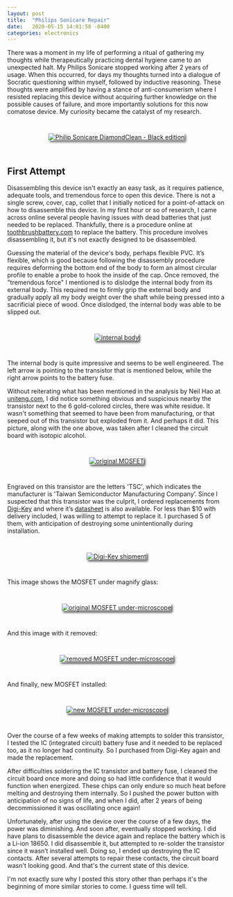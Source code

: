 ```yaml
---
layout: post
title:  "Philips Sonicare Repair"
date:   2020-05-15 14:01:58 -0400
categories: electronics
---
```

 
There was a moment in my life of performing a ritual of gathering my thoughts while therapeutically practicing dental hygiene came to an unexpected halt. My Philips Sonicare stopped working after 2 years of usage. When this occurred, for days my thoughts turned into a dialogue of Socratic questioning within myself, followed by inductive reasoning. These thoughts were amplified by having a stance of anti-consumerism where I resisted replacing this device without acquiring further knowledge on the possible causes of failure, and more importantly solutions for this now comatose device. My curiosity became the catalyst of my research.

<div style="display: flex;justify-content: center; padding: 2em;">
  <a href="/assets/2020-05-15/media-lg.jpg"><img title="Philip Sonicare DiamondClean - Black edition" style="box-shadow: 3px 3px 5px rgba(0, 0, 0, .6);" src="/assets/2020-05-15/media-sm.jpg" /></a>
</div>

## First Attempt
 
Disassembling this device isn't exactly an easy task, as it requires patience, adequate tools, and tremendous force to open this device. There is not a single screw, cover, cap, collet that I initially noticed for a point-of-attack on how to disassemble this device. In my first hour or so of research, I came across online several people having issues with dead batteries that just needed to be replaced. Thankfully, there is a procedure online at [toothbrushbattery.com](https://toothbrushbattery.com/guides/philips-sonicare-diamondclean-hx9340-battery-replacement/) to replace the battery. This procedure involves disassembling it, but it's not exactly designed to be disassembled.
 
Guessing the material of the device's body, perhaps flexible PVC. It’s flexible, which is good because following the disassembly procedure requires deforming the bottom end of the body to form an almost circular profile to enable a probe to hook the inside of the cap. Once removed, the "tremendous force" I mentioned is to dislodge the internal body from its external body. This required me to firmly grip the external body and gradually apply all my body weight over the shaft while being pressed into a sacrificial piece of wood. Once dislodged, the internal body was able to be slipped out.

<div style="display: flex;justify-content: center; padding: 2em;">
  <a href="/assets/2020-05-15/overview-lg.jpg"><img title="internal body" style="box-shadow: 3px 3px 5px rgba(0, 0, 0, .7);" src="/assets/2020-05-15/overview-sm.jpg" /></a>
</div>

The internal body is quite impressive and seems to be well engineered. The left arrow is pointing to the transistor that is mentioned below, while the right arrow points to the battery fuse.
 
Without reiterating what has been mentioned in the analysis by Neil Hao at [uniteng.com](https://uniteng.com/index.php/2014/01/25/philips-sonicare-electric-toothbrush-measurements-without-teardown/), I did notice something obvious and suspicious nearby the transistor next to the 6 gold-colored circles, there was white residue. It wasn't something that seemed to have been from manufacturing, or that seeped out of this transistor but exploded from it. And perhaps it did. This picture, along with the one above, was taken after I cleaned the circuit board with isotopic alcohol.

<div style="display: flex;justify-content: center; padding: 2em;">
  <a href="/assets/2020-05-15/old-mosfet-lg.jpg"><img title="original MOSFET" style="box-shadow: 3px 3px 5px rgba(0, 0, 0, .7);" src="/assets/2020-05-15/old-mosfet-sm.jpg" /></a>
</div>

Engraved on this transistor are the letters 'TSC', which indicates the manufacturer is 'Taiwan Semiconductor Manufacturing Company’. Since I suspected that this transistor was the culprit, I ordered replacements from [Digi-Key](https://www.digikey.com/) and where it’s [datasheet](/assets/2020-05-15/TSM6963SD_D15.pdf) is also available. For less than $10 with delivery included, I was willing to attempt to replace it. I purchased 5 of them, with anticipation of destroying some unintentionally during installation.
 
<div style="display: flex;justify-content: center; padding: 2em;">
  <a href="/assets/2020-05-15/digikey-order-lg.jpg"><img title="Digi-Key shipment" style="box-shadow: 3px 3px 5px rgba(0, 0, 0, .7);" src="/assets/2020-05-15/digikey-order-sm.jpg" /></a>
</div>

This image shows the MOSFET under magnify glass:

<div style="display: flex;justify-content: center; padding: 2em;">
  <a href="/assets/2020-05-15/under-microscope-lg.jpg"><img title="original MOSFET under-microscope" style="box-shadow: 3px 3px 5px rgba(0, 0, 0, .7);" src="/assets/2020-05-15/under-microscope-sm.jpg" /></a>
</div>

And this image with it removed:
 
<div style="display: flex;justify-content: center; padding: 2em;">
  <a href="/assets/2020-05-15/under-microscope-old-removed-lg.jpg"><img title="removed MOSFET under-microscope" style="box-shadow: 3px 3px 5px rgba(0, 0, 0, .7);" src="/assets/2020-05-15/under-microscope-old-removed-sm.jpg" /></a>
</div>

And finally, new MOSFET installed:

<div style="display: flex;justify-content: center; padding: 2em;">
  <a href="/assets/2020-05-15/under-microscope-new-added-lg.jpg"><img title="new MOSFET under-microscope" style="box-shadow: 3px 3px 5px rgba(0, 0, 0, .7);" src="/assets/2020-05-15/under-microscope-new-added-sm.jpg" /></a>
</div>
 
Over the course of a few weeks of making attempts to solder this transistor, I tested the IC (integrated circuit) battery fuse and it needed to be replaced too, as it no longer had continuity. So I purchased from Digi-Key again and made the replacement.
 
After difficulties soldering the IC transistor and battery fuse, I cleaned the circuit board once more and doing so had little confidence that it would function when energized. These chips can only endure so much heat before melting and destroying them internally. So I pushed the power button with anticipation of no signs of life, and when I did, after 2 years of being decommissioned it was oscillating once again!
 
Unfortunately, after using the device over the course of a few days, the power was diminishing. And soon after, eventually stopped working. I did have plans to disassemble the device again and replace the battery which is a Li-ion 18650. I did disassemble it, but attempted to re-solder the transistor since it wasn’t installed well. Doing so, I ended up destroying the IC contacts. After several attempts to repair these contacts, the circuit board wasn't looking good. And that's the current state of this device.
 
I'm not exactly sure why I posted this story other than perhaps it's the beginning of more similar stories to come. I guess time will tell.
